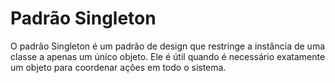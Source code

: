 # Padrão Singleton

O padrão Singleton é um padrão de design que restringe a instância de uma classe a apenas um único objeto. Ele é útil quando é necessário exatamente um objeto para coordenar ações em todo o sistema.
